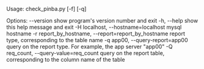 Usage: check_pinba.py [-f] [-q]

Options:
  --version             show program's version number and exit
  -h, --help            show this help message and exit
  -H localhost, --hostname=localhost
                        mysql hostname
  -r report_by_hostname, --report=report_by_hostname
                        report type, corresponding to the table name
  -q app00, --query-report=app00
                        query on the report type. For example, the app server "app00"
  -Q req_count, --query-value=req_count
                        query on the report table, corresponding to the column name of the table

